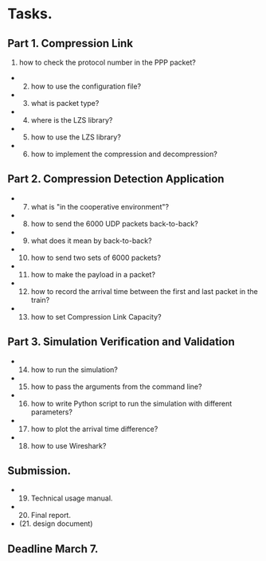 

# Tasks.

## Part 1. Compression Link 
1. how to check the protocol number in the PPP packet?
- 2. how to use the configuration file? 
- 3. what is packet type? 
- 4. where is the LZS library? 
- 5. how to use the LZS library?
- 6. how to implement the compression and decompression? 

## Part 2. Compression Detection Application 
- 7. what is "in the cooperative environment"?
- 8. how to send the 6000 UDP packets back-to-back? 
- 9. what does it mean by back-to-back?
- 10. how to send two sets of 6000 packets? 
- 11. how to make the payload in a packet? 
- 12. how to record the arrival time between the first and last packet in the train? 
- 13. how to set Compression Link Capacity? 

## Part 3. Simulation Verification and Validation 
- 14. how to run the simulation? 
- 15. how to pass the arguments from the command line?
- 16. how to write Python script to run the simulation with different parameters?
- 17. how to plot the arrival time difference?
- 18. how to use Wireshark?

## Submission. 
- 19. Technical usage manual. 
- 20. Final report. 
- (21. design document)

## Deadline March 7.

 




 
 






